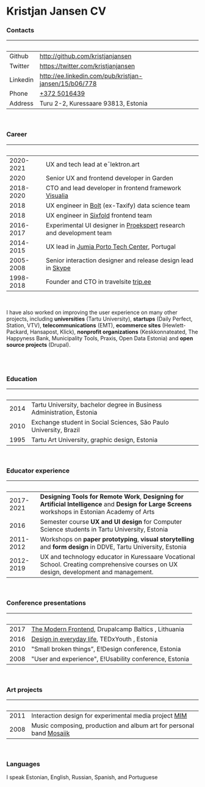 # Kristjan Jansen CV

### Contacts

| &nbsp;   | &nbsp;                                                |
| -------- | ----------------------------------------------------- |
| Github   | http://github.com/kristjanjansen                      |
| Twitter  | https://twitter.com/kristjanjansen                    |
| Linkedin | http://ee.linkedin.com/pub/kristjan-jansen/15/b06/778 |
| Phone    | [+372 5016439](tel:+3725016439)                       |
| Address  | Turu 2-2, Kuressaare 93813, Estonia                   |

<br />

### Career

| &nbsp;    | &nbsp;                                                                                             |
| --------- | -------------------------------------------------------------------------------------------------- |
| 2020-2021 | UX and tech lead at eˉlektron.art                                                                  |
| 2020      | Senior UX and frontend developer in Garden                                                         |
| 2018-2020 | CTO and lead developer in frontend framework [Visualia](https://visualia.github.io/visualia)       |
| 2018      | UX engineer in [Bolt](https://bolt.eu) (ex-Taxify) data science team                               |
| 2018      | UX engineer in [Sixfold](https://sixfold.com/) frontend team                                       |
| 2016-2017 | Experimental UI designer in [Proekspert](https://proekspert.ee/) research and development team     |
| 2014-2015 | UX lead in [Jumia Porto Tech Center](https://www.linkedin.com/company/porto-tech-center), Portugal |
| 2005-2008 | Senior interaction designer and release design lead in [Skype](http://skype.com/)                  |
| 1998-2018 | Founder and CTO in travelsite [trip.ee](https://trip.ee)                                           |

<br />

I have also worked on improving the user experience on many other projects, including **universities** (Tartu University), **startups** (Daily Perfect, Station, VTV), **telecommunications** (EMT), **ecommerce sites** (Hewlett-Packard, Hansapost, Klick), **nonprofit organizations** (Keskkonnateated, The Happyness Bank, Municipality Tools, Praxis, Open Data Estonia) and **open source projects** (Drupal).

<br /><br />

### Education

| &nbsp; | &nbsp;                                                                |
| ------ | --------------------------------------------------------------------- |
| 2014   | Tartu University, bachelor degree in Business Administration, Estonia |
| 2010   | Exchange student in Social Sciences, São Paulo University, Brazil     |
| 1995   | Tartu Art University, graphic design, Estonia                         |

<br />

### Educator experience

| &nbsp;    | &nbsp;                                                                                                                                                |
| --------- | ----------------------------------------------------------------------------------------------------------------------------------------------------- |
| 2017-2021 | **Designing Tools for Remote Work**, **Designing for Artificial Intelligence** and **Design for Large Screens** workshops in Estonian Academy of Arts |
| 2016      | Semester course **UX and UI design** for Computer Science students in Tartu University, Estonia                                                       |
| 2011-2012 | Workshops on **paper prototyping**, **visual storytelling** and **form design** in DDVE, Tartu University, Estonia                                    |
| 2012-2019 | UX and technology educator in Kuressaare Vocational School. Creating comprehensive courses on UX design, development and management.                  |

<br />

### Conference presentations

| &nbsp; | &nbsp;                                                                                           |
| ------ | ------------------------------------------------------------------------------------------------ |
| 2017   | [The Modern Frontend](https://kristjanjansen.github.io/vilnius/), Drupalcamp Baltics , Lithuania |
| 2016   | [Design in everyday life](https://www.youtube.com/watch?v=YtQJIioQ4-k), TEDxYouth , Estonia      |
| 2010   | "Small broken things”, E!Design conference, Estonia                                              |
| 2008   | "User and experience", E!Usability conference, Estonia                                           |

<br />

### Art projects

| &nbsp; | &nbsp;                                                                                             |
| ------ | -------------------------------------------------------------------------------------------------- |
| 2011   | Interaction design for experimental media project [MIM](http://www.mimproject.org/)                |
| 2008   | Music composing, production and album art for personal band [Mosaiik](http://mosaiik.bandcamp.com) |

<br />

### Languages

I speak Estonian, English, Russian, Spanish, and Portuguese
